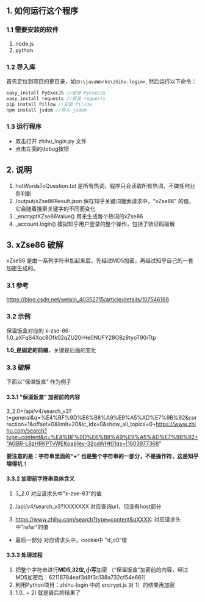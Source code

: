 ## 1. 如何运行这个程序
### 1.1 需要安装的软件
1. node.js
2. python

### 1.2 导入库
首先定位到项目的更目录，如:`D:\javaWorks\zhihu-login>`, 然后运行以下命令：

```java
easy_install PyExecJS //安装 PyExecJS 
easy_install requests //安装 requests 
pip install Pillow //安装 Pillow 
npm install jsdom //导入 jsdom

```

### 1.3 运行程序
* 双击打开 zhihu_login.py 文件
* 点击左面的debug按钮



## 2. 说明
1. hotWordsToQuestion.txt 是所有热词，程序只会读取所有热词，不做任何业务判断
2. /output/xZse86Result.json 保存知乎关键词搜索请求中，"xZse86" 的值，它会随着搜索关键字的不同而变化
3. _encryptXZse86Value() 用来生成每个热词的xZse86
4. _account.login() 模拟知乎用户登录的整个操作，包括了验证码破解


## 3. xZse86 破解
xZse86 是由一系列字符串加起来后，先经过MD5加密，再经过知乎自己的一套加密生成的。

### 3.1 参考

https://blog.csdn.net/weixin_40352715/article/details/107546166


### 3.2 示例

保温饭盒对应的 x-zse-86: 1.0_aXFqS4Xqc8Ofk02qZU20rHe0NUFY28O8z9tyoT90rTtp   

**1.0_是固定的前缀**，关键是后面的变化


### 3.3 破解

下面以“保温饭盒” 作为例子

#### 3.3.1 “保温饭盒” 加密前的内容

3_2.0+/api/v4/search_v3?t=general&q=%E4%BF%9D%E6%B8%A9%E9%A5%AD%E7%9B%92&correction=1&offset=0&limit=20&lc_idx=0&show_all_topics=0+https://www.zhihu.com/search?type=content&q=%E4%BF%9D%E6%B8%A9%E9%A5%AD%E7%9B%92+"AGBR-L8zHRKPTvWEKpab1ey-32oaWHt01qs=|1603977368"

**要注意的是：字符串里面的“+” 也是整个字符串的一部分，不是操作符，这是知乎埋得坑！**

#### 3.3.2 加密前字符串具体含义

1. 3_2.0
  对应请求头中"x-zse-83"的值

2. /api/v4/search_v3?XXXXXXX
  对应查询url，但没有host部分

3. https://www.zhihu.com/search?type=content&qXXXX: 
   对应请求头中"refer"的值
* 最后一部分
   对应请求头中，cookie中 "d_c0”值


#### 3.3.3 处理过程
1. 把整个字符串进行**MD5,32位,小写**加密 （“保温饭盒”加密前的内容，经过MD5加密后：62118784eaf3d8f3c138a732cf54e661）
2. 利用Python项目：zhihu-login 中的 encrypt.js 对 1）的结果再加密
3. 1.0_ + 2) 就是最后的结果了

